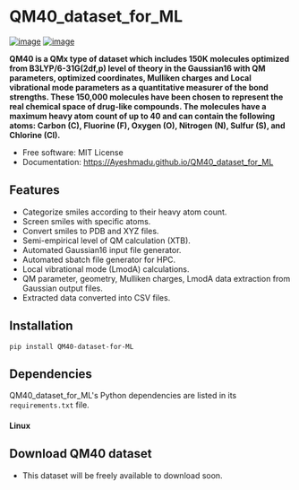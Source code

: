 # QM40_dataset_for_ML


[![image](https://img.shields.io/pypi/v/QM40_dataset_for_ML.svg)](https://pypi.python.org/pypi/QM40_dataset_for_ML)
[![image](https://img.shields.io/conda/vn/conda-forge/QM40_dataset_for_ML.svg)](https://anaconda.org/conda-forge/QM40_dataset_for_ML)


**QM40 is a QMx type of dataset which includes 150K molecules optimized from B3LYP/6-31G(2df,p) level of theory in the Gaussian16 with QM parameters, optimized coordinates, Mulliken charges and Local 
vibrational mode parameters as a quantitative measurer of the bond strengths. These 150,000 molecules have been chosen to represent the real chemical space of drug-like compounds. The molecules have a 
maximum heavy atom count of up to 40 and can contain the following atoms: Carbon (C), Fluorine (F), Oxygen (O), Nitrogen (N), Sulfur (S), and Chlorine (Cl).**


-   Free software: MIT License
-   Documentation: https://Ayeshmadu.github.io/QM40_dataset_for_ML
    

## Features

-   Categorize smiles according to their heavy atom count.
-   Screen smiles with specific atoms.
-   Convert smiles to PDB and XYZ files.
-   Semi-empirical level of QM calculation (XTB).
-   Automated Gaussian16 input file generator.
-   Automated sbatch file generator for HPC.
-   Local vibrational mode (LmodA) calculations.
-   QM parameter, geometry, Mulliken charges, LmodA data extraction from Gaussian output files.
-   Extracted data converted into CSV files.

## Installation
```
pip install QM40-dataset-for-ML
```
## Dependencies

QM40_dataset_for_ML's Python dependencies are listed in its `requirements.txt` file. 

#### Linux

## Download QM40 dataset

-  This dataset will be freely available to download soon.
